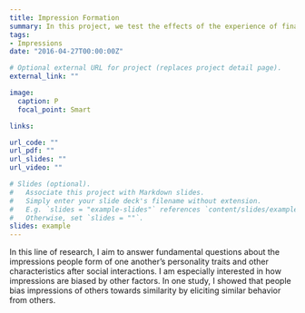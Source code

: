```yaml
---
title: Impression Formation
summary: In this project, we test the effects of the experience of financial stress on inhibitory control, an executive function associated with self-control.
tags:
- Impressions
date: "2016-04-27T00:00:00Z"

# Optional external URL for project (replaces project detail page).
external_link: ""

image:
  caption: P
  focal_point: Smart

links:

url_code: ""
url_pdf: ""
url_slides: ""
url_video: ""

# Slides (optional).
#   Associate this project with Markdown slides.
#   Simply enter your slide deck's filename without extension.
#   E.g. `slides = "example-slides"` references `content/slides/example-slides.md`.
#   Otherwise, set `slides = ""`.
slides: example
---
```


In this line of research, I aim to answer fundamental questions about the impressions people form of one another’s  personality traits and other characteristics after social interactions. I am especially interested in how impressions are biased by other factors. In one study, I showed that people bias impressions of others towards similarity by eliciting similar behavior from others.
